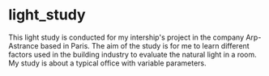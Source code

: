 # light_study
This light study is conducted for my intership's project in the company Arp-Astrance based in Paris. The aim of the study is for me to learn different factors used in the building industry to evaluate the natural light in a room. My study is about a typical office with variable parameters.
